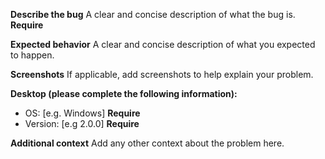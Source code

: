 **Describe the bug**
A clear and concise description of what the bug is. **Require**

**Expected behavior**
A clear and concise description of what you expected to happen.

**Screenshots**
If applicable, add screenshots to help explain your problem.

**Desktop (please complete the following information):**
 - OS: [e.g. Windows] **Require**
 - Version: [e.g 2.0.0] **Require**

**Additional context**
Add any other context about the problem here.
